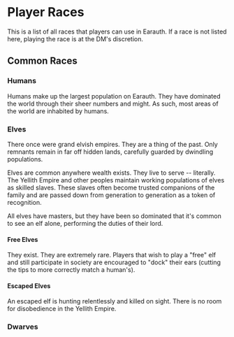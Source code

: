 # Player Races

This is a list of all races that players can use in Earauth. If a race is not listed here, playing the race is at the DM's discretion.

## Common Races

### Humans

Humans make up the largest population on Earauth. They have dominated the world through their sheer numbers and might. As such, most areas of the world are inhabited by humans.

### Elves

There once were grand elvish empires. They are a thing of the past. Only remnants remain in far off hidden lands, carefully guarded by dwindling populations.

Elves are common anywhere wealth exists. They live to serve -- literally. The Yellith Empire and other peoples maintain working populations of elves as skilled slaves. These slaves often become trusted companions of the family and are passed down from generation to generation as a token of recognition.

All elves have masters, but they have been so dominated that it's common to see an elf alone, performing the duties of their lord.

#### Free Elves

They exist. They are extremely rare. Players that wish to play a "free" elf and still participate in society are encouraged to "dock" their ears (cutting the tips to more correctly match a human's).

#### Escaped Elves

An escaped elf is hunting relentlessly and killed on sight. There is no room for disobedience in the Yellith Empire.

### Dwarves
